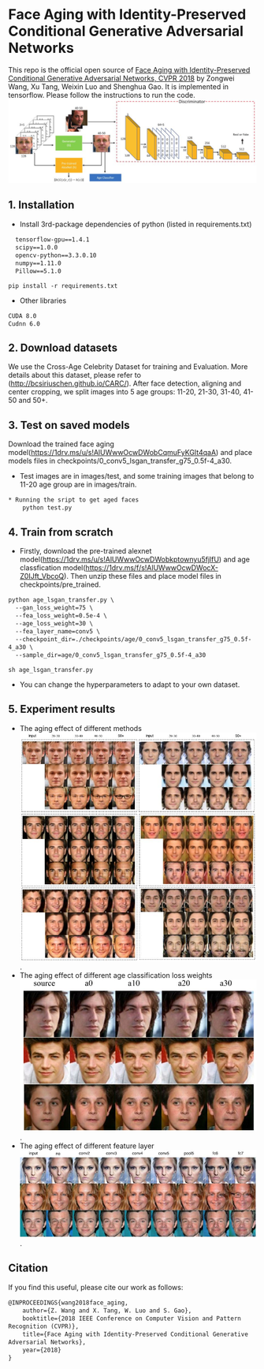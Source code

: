 # Face Aging with Identity-Preserved Conditional Generative Adversarial Networks
This repo is the official open source of [Face Aging with Identity-Preserved Conditional Generative Adversarial Networks, CVPR 2018](http://openaccess.thecvf.com/content_cvpr_2018/papers/Wang_Face_Aging_With_CVPR_2018_paper.pdf) by Zongwei Wang, Xu Tang, Weixin Luo and Shenghua Gao. 
It is implemented in tensorflow. Please follow the instructions to run the code.
![scalars_framework](images/framework.JPG)

## 1. Installation
* Install 3rd-package dependencies of python (listed in requirements.txt)
```
  tensorflow-gpu==1.4.1
  scipy==1.0.0
  opencv-python==3.3.0.10
  numpy==1.11.0
  Pillow==5.1.0
```

```shell
pip install -r requirements.txt
```
* Other libraries
```code
CUDA 8.0
Cudnn 6.0
```
## 2. Download datasets
We use the Cross-Age Celebrity Dataset for training and Evaluation. More details about this dataset, please refer to (http://bcsiriuschen.github.io/CARC/). After face detection, aligning and center cropping, we split 
images into 5 age groups: 11-20, 21-30, 31-40, 41-50 and 50+.

## 3. Test on saved models
Download the trained face aging model(https://1drv.ms/u/s!AlUWwwOcwDWobCqmuFyKGIt4qaA) and place models files in checkpoints/0_conv5_lsgan_transfer_g75_0.5f-4_a30. 
* Test images are in images/test, and some training images that belong to 11-20 age group are in images/train.
```
* Running the sript to get aged faces
    python test.py
```

## 4. Train from scratch
* Firstly, download the pre-trained alexnet model(https://1drv.ms/u/s!AlUWwwOcwDWobkptownyu5fjlfU) and age classfication model(https://1drv.ms/f/s!AlUWwwOcwDWocX-Z0IJft_VbcoQ). Then unzip these files and place model files in checkpoints/pre_trained.
```shell
python age_lsgan_transfer.py \
  --gan_loss_weight=75 \
  --fea_loss_weight=0.5e-4 \
  --age_loss_weight=30 \
  --fea_layer_name=conv5 \
  --checkpoint_dir=./checkpoints/age/0_conv5_lsgan_transfer_g75_0.5f-4_a30 \
  --sample_dir=age/0_conv5_lsgan_transfer_g75_0.5f-4_a30 
```
``` shell
sh age_lsgan_transfer.py
```
* You can change the hyperparameters to adapt to your own dataset.

## 5. Experiment results
* The aging effect of different methods![scalars_method_comparison](images/method_comp.JPG).
* The aging effect of different age classification loss weights![scalars_age_loss_weight](images/age_effect.JPG).
* The aging effect of different feature layer![scalars_layer](images/layer.JPG).

## Citation
If you find this useful, please cite our work as follows:
```code
@INPROCEEDINGS{wang2018face_aging, 
	author={Z. Wang and X. Tang, W. Luo and S. Gao}, 
	booktitle={2018 IEEE Conference on Computer Vision and Pattern Recognition (CVPR)}, 
	title={Face Aging with Identity-Preserved Conditional Generative Adversarial Networks}, 
	year={2018}
}
```
